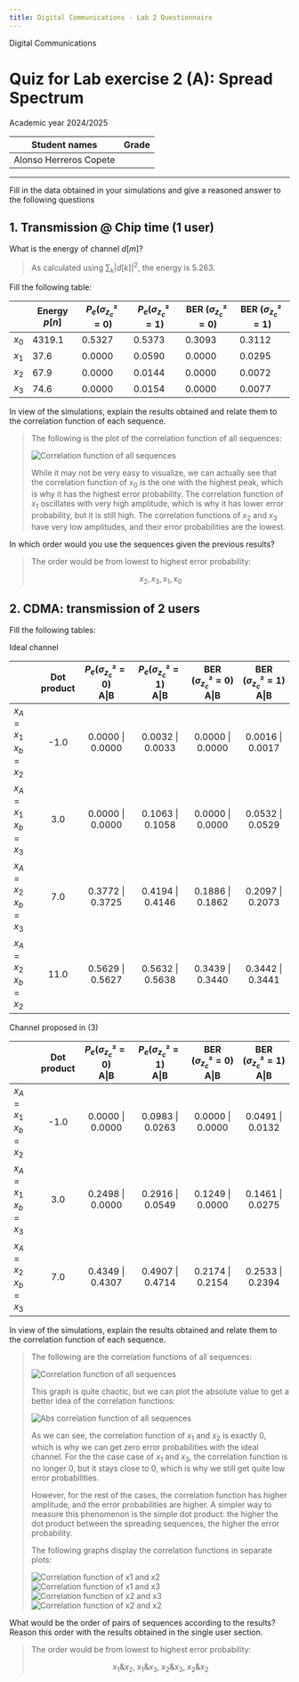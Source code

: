 ```yaml
---
title: Digital Communications - Lab 2 Questionnaire
---
```


<style>
:root {
    --markdown-font-family: "Times New Roman", Times, serif;
    --markdown-font-size: 10.5pt;
}
</style>

<p class="supt1 center">Digital Communications</p>

# Quiz for Lab exercise 2 (A): Spread Spectrum

<p class="subt2 center">
Academic year 2024/2025
</p>

| Student names          | Grade |
| ---------------------- | ----- |
| Alonso Herreros Copete |       |

---

Fill in the data obtained in your simulations and give a reasoned answer to the
following questions

## 1. Transmission @ Chip time (1 user)

What is the energy of channel $d[m]$?

> As calculated using $\sum_{k} |d[k]|^2$, the energy is $5.263$.

Fill the following table:

|       | Energy $p[n]$ | $P_e (σ_{z_c}²=0)$ | $P_e (σ_{z_c}²=1)$ | BER ($σ_{z_c}²=0$) | BER ($σ_{z_c}²=1$) |
| ----- | ------------- | ------------------ | ------------------ | ------------------ | ------------------ |
| $x_0$ | 4319.1        | 0.5327             | 0.5373             | 0.3093             | 0.3112             |
| $x_1$ | 37.6          | 0.0000             | 0.0590             | 0.0000             | 0.0295             |
| $x_2$ | 67.9          | 0.0000             | 0.0144             | 0.0000             | 0.0072             |
| $x_3$ | 74.6          | 0.0000             | 0.0154             | 0.0000             | 0.0077             |

In view of the simulations, explain the results obtained and relate them to the
correlation function of each sequence.

> The following is the plot of the correlation function of all sequences:
>
> ![Correlation function of all sequences](./figures/1.3-corrs.png)
>
> While it may not be very easy to visualize, we can actually see that the
> correlation function of $x_0$ is the one with the highest peak, which is why
> it has the highest error probability. The correlation function of $x_1$
> oscillates with very high amplitude, which is why it has lower error
> probability, but it is still high. The correlation functions of $x_2$ and
> $x_3$ have very low amplitudes, and their error probabilities are the lowest.

In which order would you use the sequences given the previous results?

> The order would be from lowest to highest error probability:
>
> $$
> x_2, x_3, x_1, x_0
> $$

## 2. CDMA: transmission of 2 users

Fill the following tables:

Ideal channel

|                           | Dot <br/> product | $P_e (σ_{z_c}²=0)$ <br/> A$\big\vert$B | $P_e (σ_{z_c}²=1)$ <br/> A$\big\vert$B | BER $(σ_{z_c}²=0)$ <br/> A$\big\vert$B | BER $(σ_{z_c}²=1)$ <br/> A$\big\vert$B |
| ------------------------- | :---------------: | :------------------------------------: | :------------------------------------: | :------------------------------------: | :------------------------------------: |
| $x_A=x_1$ <br/> $x_b=x_2$ |       -1.0        |       0.0000 $\Bigg\vert$ 0.0000       |       0.0032 $\Bigg\vert$ 0.0033       |       0.0000 $\Bigg\vert$ 0.0000       |       0.0016 $\Bigg\vert$ 0.0017       |
| $x_A=x_1$ <br/> $x_b=x_3$ |        3.0        |       0.0000 $\Bigg\vert$ 0.0000       |       0.1063 $\Bigg\vert$ 0.1058       |       0.0000 $\Bigg\vert$ 0.0000       |       0.0532 $\Bigg\vert$ 0.0529       |
| $x_A=x_2$ <br/> $x_b=x_3$ |        7.0        |       0.3772 $\Bigg\vert$ 0.3725       |       0.4194 $\Bigg\vert$ 0.4146       |       0.1886 $\Bigg\vert$ 0.1862       |       0.2097 $\Bigg\vert$ 0.2073       |
| $x_A=x_2$ <br/> $x_b=x_2$ |       11.0        |       0.5629 $\Bigg\vert$ 0.5627       |       0.5632 $\Bigg\vert$ 0.5638       |       0.3439 $\Bigg\vert$ 0.3440       |       0.3442 $\Bigg\vert$ 0.3441       |

Channel proposed in (3)

|                           | Dot <br/> product | $P_e (σ_{z_c}²=0)$ <br/> A$\big\vert$B | $P_e (σ_{z_c}²=1)$ <br/> A$\big\vert$B | BER $(σ_{z_c}²=0)$ <br/> A$\big\vert$B | BER $(σ_{z_c}²=1)$ <br/> A$\big\vert$B |
| ------------------------- | :---------------: | :------------------------------------: | :------------------------------------: | :------------------------------------: | :------------------------------------: |
| $x_A=x_1$ <br/> $x_b=x_2$ |       -1.0        |       0.0000 $\Bigg\vert$ 0.0000       |       0.0983 $\Bigg\vert$ 0.0263       |       0.0000 $\Bigg\vert$ 0.0000       |       0.0491 $\Bigg\vert$ 0.0132       |
| $x_A=x_1$ <br/> $x_b=x_3$ |        3.0        |       0.2498 $\Bigg\vert$ 0.0000       |       0.2916 $\Bigg\vert$ 0.0549       |       0.1249 $\Bigg\vert$ 0.0000       |       0.1461 $\Bigg\vert$ 0.0275       |
| $x_A=x_2$ <br/> $x_b=x_3$ |        7.0        |       0.4349 $\Bigg\vert$ 0.4307       |       0.4907 $\Bigg\vert$ 0.4714       |       0.2174 $\Bigg\vert$ 0.2154       |       0.2533 $\Bigg\vert$ 0.2394       |

In view of the simulations, explain the results obtained and relate them to the correlation function of each sequence.

> The following are the correlation functions of all sequences:
>
> ![Correlation function of all sequences](./figures/2.2.0-corrs.png)
>
> This graph is quite chaotic, but we can plot the absolute value to get a
> better idea of the correlation functions:
>
> ![Abs correlation function of all sequences](./figures/2.2.0b-corrs-abs.png)
>
> As we can see, the correlation function of $x_1$ and $x_2$ is exactly 0, which
> is why we can get zero error probabilities with the ideal channel. For the the
> case case of $x_1$ and $x_3$, the correlation function is no longer 0, but it
> stays close to 0, which is why we still get quite low error probabilities.
>
> However, for the rest of the cases, the correlation function has higher
> amplitude, and the error probabilities are higher. A simpler way to measure
> this phenomenon is the simple dot product: the higher the dot product between
> the spreading sequences, the higher the error probability.
>
> The following graphs display the correlation functions in separate plots:
>
> ![Correlation function of x1 and x2](./figures/2.2.1-corr-x1-x2.png)
> ![Correlation function of x1 and x3](./figures/2.2.2-corr-x1-x3.png)
> ![Correlation function of x2 and x3](./figures/2.2.3-corr-x2-x3.png)
> ![Correlation function of x2 and x2](./figures/2.2.4-corr-x2-x2.png)

What would be the order of pairs of sequences according to the results? Reason this order with the results obtained in the single user section.

> The order would be from lowest to highest error probability:
>
> $$
> x_1 \& x_2,\; x_1 \& x_3,\; x_2 \& x_3,\; x_2 \& x_2
> $$
